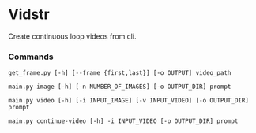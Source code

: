 # Vidstr

Create continuous loop videos from cli.

### Commands

```
get_frame.py [-h] [--frame {first,last}] [-o OUTPUT] video_path

main.py image [-h] [-n NUMBER_OF_IMAGES] [-o OUTPUT_DIR] prompt

main.py video [-h] [-i INPUT_IMAGE] [-v INPUT_VIDEO] [-o OUTPUT_DIR] prompt

main.py continue-video [-h] -i INPUT_VIDEO [-o OUTPUT_DIR] prompt

```
